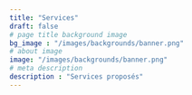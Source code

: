 ```yaml
---
title: "Services"
draft: false
# page title background image
bg_image : "/images/backgrounds/banner.png"
# about image
image: "/images/backgrounds/banner.png"
# meta description
description : "Services proposés"
---
```

